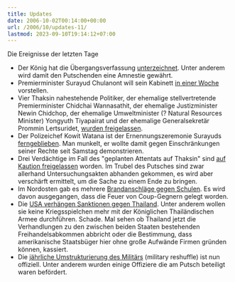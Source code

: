 ```yaml
---
title: Updates
date: 2006-10-02T00:14:00+00:00
url: /2006/10/updates-11/
lastmod: 2023-09-10T19:14:12+07:00
---
```

Die Ereignisse der letzten Tage

* Der König hat die Übergangsverfassung [unterzeichnet][1]. Unter anderem wird damit den Putschenden eine Amnestie gewährt.
* Premierminister Surayud Chulanont will sein Kabinett [in einer Woche][2] vorstellen.
* Vier Thaksin nahestehende Politiker, der ehemalige stellvertretende Premierminister Chidchai Wannasathit, der ehemalige Justizminister Newin Chidchop, der ehemalige Umweltminister (? Natural Resources Minister) Yongyuth Tiyapairat und der ehemalige Generalsekretär Prommin Lertsuridet, [wurden freigelassen][3].
* Der Polizeichef Kowit Watana ist der Ernennungszeremonie Surayuds [ferngeblieben][4]. Man munkelt, er wollte damit gegen Einschränkungen seiner Rechte seit Samstag demonstrieren.
* Drei Verdächtige im Fall des "geplanten Attentats auf Thaksin" sind [auf Kaution freigelassen][5] worden. Im Trubel des Putsches sind zwar allerhand Untersuchungsakten abhanden gekommen, es wird aber verschärft ermittelt, um die Sache zu einem Ende zu bringen.
* Im Nordosten gab es mehrere [Brandanschläge gegen Schulen][6]. Es wird davon ausgegangen, dass die Feuer von Coup-Gegnern gelegt worden.
* Die [<span class="caps">USA</span> verhängen Sanktionen gegen Thailand][7]. Unter anderem wollen sie keine Kriegsspielchen mehr mit der Königlichen Thailändischen Armee durchführen. Schade. Mal sehen ob Thailand jetzt die Verhandlungen zu den zwischen beiden Staaten bestehenden Freihandelsabkommen abbricht oder die Bestimmung, dass amerikanische Staatsbüger hier ohne große Aufwände Firmen gründen können, kassiert.
* Die [jährliche Umstrukturierung des Militärs][8] (military reshuffle) ist nun offiziell. Unter anderem wurden einige Offiziere die am Putsch beteiligt waren befördert.

 [1]: http://www.nationmultimedia.com/breakingnews/read.php?newsid=30015096
 [2]: http://www.nationmultimedia.com/breakingnews/read.php?newsid=30015105
 [3]: http://www.nationmultimedia.com/breakingnews/read.php?newsid=30015098
 [4]: http://www.nationmultimedia.com/2006/10/02/headlines/headlines_30015162.php
 [5]: http://www.nationmultimedia.com/2006/09/30/headlines/headlines_30015051.php
 [6]: http://www.nationmultimedia.com/2006/10/02/national/national_30015143.php
 [7]: http://www.nationmultimedia.com/breakingnews/read.php?newsid=30014947
 [8]: http://etna.mcot.net/query.php?nid=25101
